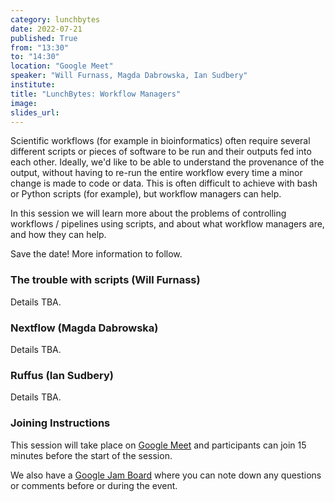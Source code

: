 ```yaml
---
category: lunchbytes
date: 2022-07-21
published: True
from: "13:30"
to: "14:30"
location: "Google Meet"
speaker: "Will Furnass, Magda Dabrowska, Ian Sudbery"
institute:
title: "LunchBytes: Workflow Managers"
image:
slides_url:
---
```


Scientific workflows (for example in bioinformatics) often require several different scripts or pieces of software to be run and their outputs fed into each other. Ideally, we'd like to be able to understand the provenance of the output, without having to re-run the entire workflow every time a minor change is made to code or data. This is often difficult to achieve with bash or Python scripts (for example), but workflow managers can help.

In this session we will learn more about the problems of controlling workflows / pipelines using scripts, and about what workflow managers are, and how they can help.

Save the date! More information to follow.

### The trouble with scripts (Will Furnass)

Details TBA.

### Nextflow (Magda Dabrowska)

Details TBA.

### Ruffus (Ian Sudbery)

Details TBA.

### Joining Instructions

This session will take place on [Google Meet](https://meet.google.com/kuv-ecuk-eoz) and participants can join 15 minutes before the start of the session.

We also have a [Google Jam Board](https://jamboard.google.com/d/1c0DdvFEHmAVD7c5LYPLqWa5X9Q6kYecnic6eyqIW8V4) where you can note down any questions or comments before or during the event.
